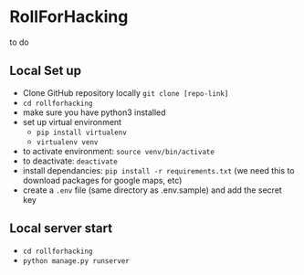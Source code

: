 # RollForHacking
to do

## Local Set up
- Clone GitHub repository locally `git clone [repo-link]`
- `cd rollforhacking`
- make sure you have python3 installed
- set up virtual environment
    - `pip install virtualenv`
    - `virtualenv venv`
- to activate environment: `source venv/bin/activate`
- to deactivate: `deactivate`
- install dependancies: `pip install -r requirements.txt` (we need this to download packages for google maps, etc)
- create a `.env` file (same directory as .env.sample) and add the secret key

## Local server start

- `cd rollforhacking` 
- `python manage.py runserver`

